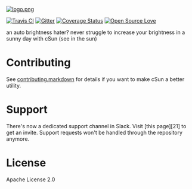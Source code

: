 [![logo.png][3]][2]

[![Travis CI][5]][4] [![Gitter][17]][18] [![Coverage Status](https://coveralls.io/repos/github/hamedbaatour/cSun/badge.svg?branch=master)](https://coveralls.io/github/hamedbaatour/cSun?branch=master) [![Open Source Love](https://badges.frapsoft.com/os/v1/open-source.svg?v=103)](https://github.com/ellerbrock/open-source-badges/)


an auto brightness hater? never struggle to increase your brightness in a sunny day with cSun (see in the sun)
# Contributing

See [contributing.markdown][14] for details if you want to make cSun a better utility.

# Support

There's now a dedicated support channel in Slack. Visit [this page][21] to get an invite. Support requests won't be handled through the repository anymore.

# License

Apache License 2.0

[1]: https://github.com/bevacqua/dragula/blob/master/resources/demo.png
[2]: https://github.com/hamedbaatour/cSun
[3]: http://i.imgur.com/yv0LEqA.jpg
[4]: https://travis-ci.org/hamedbaatour/cSun
[5]: https://travis-ci.org/hamedbaatour/cSun.svg

[14]: https://github.com/bevacqua/dragula/blob/master/.github/contributing.markdown
[17]: https://badges.gitter.im/Join%20Chat.svg
[18]: https://gitter.im/csun-app/Lobby?utm_source=share-link&utm_medium=link&utm_campaign=share-link
